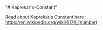 "# Kaprekar's-Constant"

Read about Kaprekar's Constant here : https://en.wikipedia.org/wiki/6174_(number)
